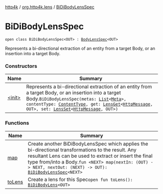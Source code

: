 [http4k](../../index.md) / [org.http4k.lens](../index.md) / [BiDiBodyLensSpec](./index.md)

# BiDiBodyLensSpec

`open class BiDiBodyLensSpec<OUT> : `[`BodyLensSpec`](../-body-lens-spec/index.md)`<OUT>`

Represents a bi-directional extraction of an entity from a target Body, or an insertion into a target Body.

### Constructors

| Name | Summary |
|---|---|
| [&lt;init&gt;](-init-.md) | Represents a bi-directional extraction of an entity from a target Body, or an insertion into a target Body.`BiDiBodyLensSpec(metas: `[`List`](https://kotlinlang.org/api/latest/jvm/stdlib/kotlin.collections/-list/index.html)`<`[`Meta`](../-meta/index.md)`>, contentType: `[`ContentType`](../../org.http4k.core/-content-type/index.md)`, get: `[`LensGet`](../-lens-get/index.md)`<`[`HttpMessage`](../../org.http4k.core/-http-message/index.md)`, OUT>, set: `[`LensSet`](../-lens-set/index.md)`<`[`HttpMessage`](../../org.http4k.core/-http-message/index.md)`, OUT>)` |

### Functions

| Name | Summary |
|---|---|
| [map](map.md) | Create another BiDiBodyLensSpec which applies the bi-directional transformations to the result. Any resultant Lens can be used to extract or insert the final type from/into a Body.`fun <NEXT> map(nextIn: (OUT) -> NEXT, nextOut: (NEXT) -> OUT): `[`BiDiBodyLensSpec`](./index.md)`<NEXT>` |
| [toLens](to-lens.md) | Create a lens for this Spec`open fun toLens(): `[`BiDiBodyLens`](../-bi-di-body-lens/index.md)`<OUT>` |
